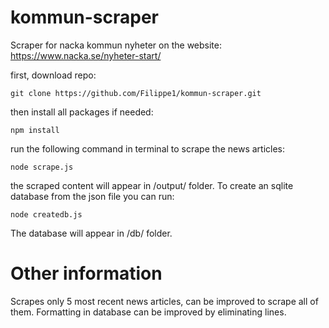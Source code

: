 # kommun-scraper
Scraper for nacka kommun nyheter on the website: https://www.nacka.se/nyheter-start/ 

first, download repo: 
```
git clone https://github.com/Filippe1/kommun-scraper.git
```

then install all packages if needed: 
```
npm install
```

run the following command in terminal to scrape the news articles: 
```
node scrape.js
```

the scraped content will appear in /output/ folder. To create an sqlite database from the json file you can run: 
```
node createdb.js
```

The database will appear in /db/ folder. 

# Other information

Scrapes only 5 most recent news articles, can be improved to scrape all of them. Formatting in database can be improved by eliminating lines. 


